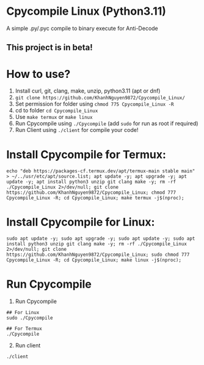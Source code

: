 # Cpycompile Linux (Python3.11)
A simple .py/.pyc compile to binary execute for Anti-Decode

## This project is in beta!

# How to use?
1. Install curl, git, clang, make, unzip, python3.11 (apt or dnf)
2. `git clone https://github.com/KhanhNguyen9872/Cpycompile_Linux/`
3. Set permission for folder using `chmod 775 Cpycompile_Linux -R`
4. cd to folder `cd Cpycompile_Linux`
5. Use `make termux` or `make linux`
6. Run Cpycompile using `./Cpycompile` (add `sudo` for run as root if required)
7. Run Client using `./client` for compile your code!

# Install Cpycompile for Termux:
```
echo "deb https://packages-cf.termux.dev/apt/termux-main stable main" > ~/../usr/etc/apt/source.list; apt update -y; apt upgrade -y; apt update -y; apt install python3 unzip git clang make -y; rm -rf ./Cpycompile_Linux 2>/dev/null; git clone https://github.com/KhanhNguyen9872/Cpycompile_Linux; chmod 777 Cpycompile_Linux -R; cd Cpycompile_Linux; make termux -j$(nproc);
```

# Install Cpycompile for Linux:
```
sudo apt update -y; sudo apt upgrade -y; sudo apt update -y; sudo apt install python3 unzip git clang make -y; rm -rf ./Cpycompile_Linux 2>/dev/null; git clone https://github.com/KhanhNguyen9872/Cpycompile_Linux; sudo chmod 777 Cpycompile_Linux -R; cd Cpycompile_Linux; make linux -j$(nproc);
```

# Run Cpycompile
1. Run Cpycompile
```
## For Linux
sudo ./Cpycompile

## For Termux
./Cpycompile
```
2. Run client
```
./client
```